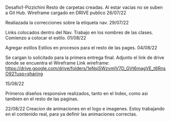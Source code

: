 Desafio1-Pizzichini
Resto de carpetas creadas. Al estar vacias no se suben a Git Hub.
Wireframe cargado en DRIVE publico
26/07/22

Realiazada la correcciones sobre la etiqueta nav.
29/07/22

Links colocados dentro del Nav.
Trabajo en los nombres de las clases.
Comienzo a colocar el estilo.
01/08/22

Agregar estilos
Estilos en procesos para el resto de las pages.
04/08/22

Se cargan lo solicitado para la primera entrega final.
Adjunto el link de drive donde se encuentra el Wireframe
Link wireframe:
https://drive.google.com/drive/folders/1eNsjSWzvmIV7D_GVt6magVE_t6RnsO92?usp=sharing

15/08/22

Primeros diseños responsive realizados, tanto en el Index, como asi tambien en el resto de las paginas.

22/08/22
Creacion de animaciones en el logo e imagenes.
Estoy trabajando en el contenido real, para ya definir las animaciones correctas.
